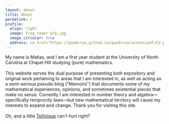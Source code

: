 ```yaml
---
layout: about 
title: About
permalink: /
profile:
  align: right
  image: frog tower pfp.jpg
  image_circular: true
  address: <a href="https://quadcryo.github.io/quadcryo/assets/pdf/CV.pdf">CV</a> (18 July, 2025)
---
```


My name is Matias, and I am a first year student at the University of North Carolina at Chapel Hill studying (pure) mathematics.
<br>
<br>
This website serves the dual purpose of presenting both expository and original work pertaining to areas that I am interested in, as well as acting as a semi-serious pseudo-blog ("Memoirs") that documents some of my mathematical experiences, opinions, and sometimes existential pieces that make no sense. Currently I am interested in number theory and algebra—specifically reciprocity laws—but new mathematical territory will cause my interests to expand and change. Thank you for visiting this site.
<br>
<br>
Oh, and a little <a href="https://texnique.xyz">TeXnique</a> can't hurt right?

